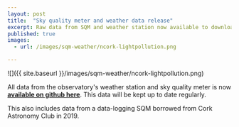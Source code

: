 ```yaml
---
layout: post
title:  "Sky quality meter and weather data release"
excerpt: Raw data from SQM and weather station now available to download
published: true
images:
  - url: /images/sqm-weather/ncork-lightpollution.png

---
```

![]({{ site.baseurl }}/images/sqm-weather/ncork-lightpollution.png)


All data from the observatory's weather station and sky quality meter is now **[available on github here](https://github.com/dokeeffe/bh-observatory-data/tree/master/datasets)**. This data will be kept up to date regularly.

This also includes data from a data-logging SQM borrowed from Cork Astronomy Club in 2019.
